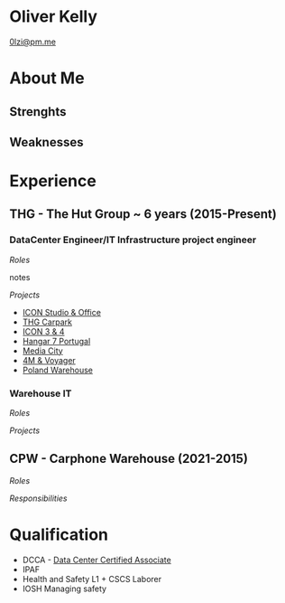 # Oliver Kelly
0lzi@pm.me 

# About Me

## Strenghts

## Weaknesses

# Experience

## THG - The Hut Group ~ 6 years (2015-Present)

### DataCenter Engineer/IT Infrastructure project engineer

*Roles*

notes


*Projects*
- [ICON Studio & Office](/Projects/ICON-Studio-Office)
- [THG Carpark](/Projects/THG-Carpark)
- [ICON 3 & 4](/Projects/ICON-3-4)
- [Hangar 7 Portugal](/Projects/Hangar-7-Portugal)
- [Media City](/Projects/Media-City)
- [4M & Voyager](/Projects/4M-Voyager)
- [Poland Warehouse](/Projects/Poland-Warehouse)

### Warehouse IT

*Roles*

*Projects*


## CPW - Carphone Warehouse (2021-2015)

*Roles*

*Responsibilities*

# Qualification

- DCCA - [Data Center Certified Associate](https://www.schneideruniversities.com/catalog/view/course/id/536/title/Schneider%20Electric%20University%20Data%20Center%20Certified%20Associate%20Exam)
- IPAF
- Health and Safety L1 + CSCS Laborer 
- IOSH Managing safety 
